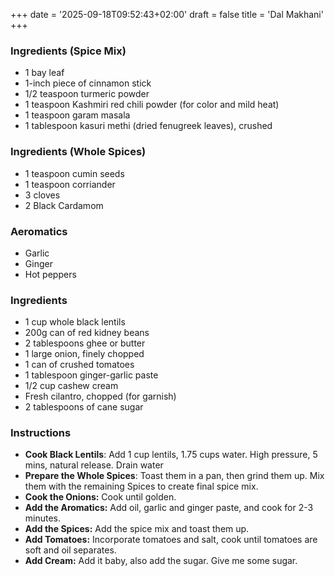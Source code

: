 +++
date = '2025-09-18T09:52:43+02:00'
draft = false
title = 'Dal Makhani'
+++
### Ingredients (Spice Mix)
* 1 bay leaf
* 1-inch piece of cinnamon stick
* 1/2 teaspoon turmeric powder
* 1 teaspoon Kashmiri red chili powder (for color and mild heat)
* 1 teaspoon garam masala
* 1 tablespoon kasuri methi (dried fenugreek leaves), crushed

### Ingredients (Whole Spices)
* 1 teaspoon cumin seeds
* 1 teaspoon corriander 
* 3 cloves
* 2 Black Cardamom
### Aeromatics
* Garlic
* Ginger
* Hot peppers

### Ingredients
* 1 cup whole black lentils
* 200g can of red kidney beans
* 2 tablespoons ghee or butter
* 1 large onion, finely chopped
* 1 can of crushed tomatoes
* 1 tablespoon ginger-garlic paste
* 1/2 cup cashew cream
* Fresh cilantro, chopped (for garnish)
* 2 tablespoons of cane sugar


### Instructions

  - **Cook Black Lentils**: Add 1 cup lentils, 1.75 cups water. High pressure, 5 mins, natural release. Drain water
  - **Prepare the Whole Spices**: Toast them in a pan, then grind them up. Mix them with the remaining Spices to create final spice mix.
  - **Cook the Onions:** Cook until golden.
  - **Add the Aromatics:** Add oil, garlic and ginger paste, and cook for 2-3 minutes.
  - **Add the Spices:** Add the spice mix and toast them up.
  - **Add Tomatoes:** Incorporate tomatoes and salt, cook until tomatoes are soft and oil separates.
  - **Add Cream:** Add it baby, also add the sugar. Give me some sugar.